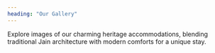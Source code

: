 ```yaml
---
heading: "Our Gallery"
---
```


Explore images of our charming heritage accommodations, blending traditional Jain architecture with modern comforts for a unique stay.
